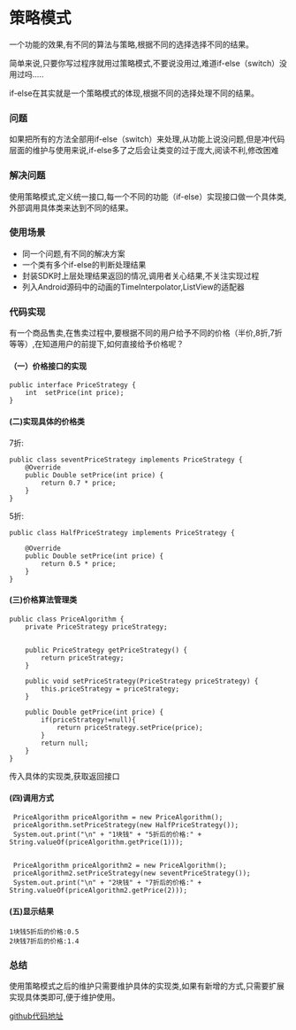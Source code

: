 # 策略模式

一个功能的效果,有不同的算法与策略,根据不同的选择选择不同的结果。

简单来说,只要你写过程序就用过策略模式,不要说没用过,难道if-else（switch）没用过吗.....

if-else在其实就是一个策略模式的体现,根据不同的选择处理不同的结果。


### 问题

如果把所有的方法全部用if-else（switch）来处理,从功能上说没问题,但是冲代码层面的维护与使用来说,if-else多了之后会让类变的过于庞大,阅读不利,修改困难

### 解决问题

使用策略模式,定义统一接口,每一个不同的功能（if-else）实现接口做一个具体类,外部调用具体类来达到不同的结果。

### 使用场景

-  同一个问题,有不同的解决方案
-  一个类有多个if-else的判断处理结果
-  封装SDK时上层处理结果返回的情况,调用者关心结果,不关注实现过程
-  列入Android源码中的动画的TimeInterpolator,ListView的适配器

### 代码实现

有一个商品售卖,在售卖过程中,要根据不同的用户给予不同的价格（半价,8折,7折等等）,在知道用户的前提下,如何直接给予价格呢？

#### （一）价格接口的实现

```
public interface PriceStrategy {
    int  setPrice(int price);
}
```
####  (二)实现具体的价格类

7折:

```
public class seventPriceStrategy implements PriceStrategy {
    @Override
    public Double setPrice(int price) {
        return 0.7 * price;
    }
}
```
5折:

```
public class HalfPriceStrategy implements PriceStrategy {

    @Override
    public Double setPrice(int price) {
        return 0.5 * price;
    }
}
```
#### (三)价格算法管理类

```
public class PriceAlgorithm {
    private PriceStrategy priceStrategy;


    public PriceStrategy getPriceStrategy() {
        return priceStrategy;
    }

    public void setPriceStrategy(PriceStrategy priceStrategy) {
        this.priceStrategy = priceStrategy;
    }

    public Double getPrice(int price) {
        if(priceStrategy!=null){
            return priceStrategy.setPrice(price);
        }
        return null;
    }
}
```
传入具体的实现类,获取返回接口

#### (四)调用方式

```
 PriceAlgorithm priceAlgorithm = new PriceAlgorithm();
 priceAlgorithm.setPriceStrategy(new HalfPriceStrategy());
 System.out.print("\n" + "1块钱" + "5折后的价格:" +  String.valueOf(priceAlgorithm.getPrice(1)));


 PriceAlgorithm priceAlgorithm2 = new PriceAlgorithm();
 priceAlgorithm2.setPriceStrategy(new seventPriceStrategy());
 System.out.print("\n" + "2块钱" + "7折后的价格:" + String.valueOf(priceAlgorithm2.getPrice(2)));
```

#### (五)显示结果

```
1块钱5折后的价格:0.5
2块钱7折后的价格:1.4
```

### 总结

使用策略模式之后的维护只需要维护具体的实现类,如果有新增的方式,只需要扩展实现具体类即可,便于维护使用。

[github代码地址](https://github.com/Allure0/AndroidDesignPattern/blob/master/app/src/main/java/com/allure/designPattern/strategy/StrategyTest.java)

